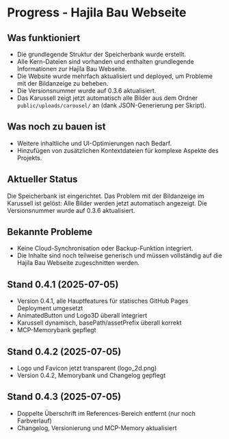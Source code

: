 # Progress - Hajila Bau Webseite

## Was funktioniert
- Die grundlegende Struktur der Speicherbank wurde erstellt.
- Alle Kern-Dateien sind vorhanden und enthalten grundlegende Informationen zur Hajila Bau Webseite.
- Die Website wurde mehrfach aktualisiert und deployed, um Probleme mit der Bildanzeige zu beheben.
- Die Versionsnummer wurde auf 0.3.6 aktualisiert.
- Das Karussell zeigt jetzt automatisch alle Bilder aus dem Ordner `public/uploads/carousel/` an (dank JSON-Generierung per Skript).

## Was noch zu bauen ist
- Weitere inhaltliche und UI-Optimierungen nach Bedarf.
- Hinzufügen von zusätzlichen Kontextdateien für komplexe Aspekte des Projekts.

## Aktueller Status
Die Speicherbank ist eingerichtet. Das Problem mit der Bildanzeige im Karussell ist gelöst: Alle Bilder werden jetzt automatisch angezeigt. Die Versionsnummer wurde auf 0.3.6 aktualisiert.

## Bekannte Probleme
- Keine Cloud-Synchronisation oder Backup-Funktion integriert.
- Die Inhalte sind noch teilweise generisch und müssen vollständig auf die Hajila Bau Webseite zugeschnitten werden.

## Stand 0.4.1 (2025-07-05)
- Version 0.4.1, alle Hauptfeatures für statisches GitHub Pages Deployment umgesetzt
- AnimatedButton und Logo3D überall integriert
- Karussell dynamisch, basePath/assetPrefix überall korrekt
- MCP-Memorybank gepflegt

## Stand 0.4.2 (2025-07-05)
- Logo und Favicon jetzt transparent (logo_2d.png)
- Version 0.4.2, Memorybank und Changelog gepflegt

## Stand 0.4.3 (2025-07-05)
- Doppelte Überschrift im References-Bereich entfernt (nur noch Farbverlauf)
- Changelog, Versionierung und MCP-Memory aktualisiert
